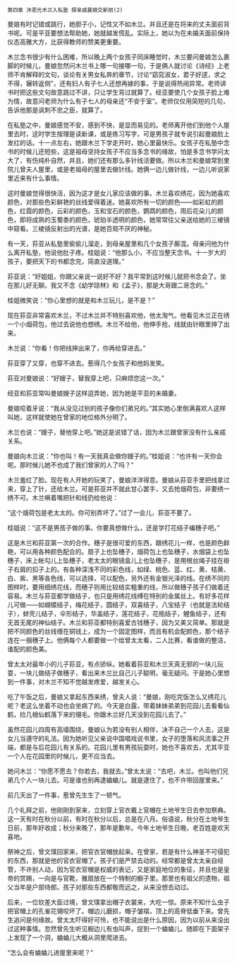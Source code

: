     第四章 沐恩光木兰入私塾 探亲戚曼娘交新朋(2) 

   曼娘有时记错或跳行，她胆子小，记性又不如木兰。并且还是在将来的丈夫面前背书呢。可是平亚要想法帮助她，她就越发慌乱。实际上，她以为在未婚夫面前保持仪态高雅大方，比获得教师的赞美更重要。

   木兰念书很少有什么困难，所以晚上两个女孩子同床睡觉时，木兰要问曼娘怎么裹脚的时候儿，曼娘忽然问木兰书上哪一句接哪一句，于是俩人就讨论《诗经》上老师不肯解释的文句，谈论有关男女私奔的章节，讨论“窈窕淑女，君子好逑，求之不得，辗转返侧”，还有妇人有子七人还想再嫁的事，于是说得热闹异常。老师讲书时把这些文句故意跳过不讲，只让学生背过就算了。经亚要使几个女孩子脸上难为情，故意问老师为什么有子七人的母亲还“不安于室”。老师仅仅用简短的几句，告诉他那是讽刺不忠之臣，就算了。

   在私塾之中，曼娘感觉不安，感到不快，是显而易见的。老师离开他们到他个人屋里去时，这时学生按理是读新课，或是练习写字，可是男孩子就专说引起曼娘脸上发红的话。十一点左右，她跟木兰下学走开时，她心里最快乐。女孩子在私塾中念书的时候儿还短些，这是祖母坚持女孩子不应当多念书的缘故，怕是多念书学问太大了，有伤纯朴自然，并且，她们还有那么多针线活要做。所以木兰和曼娘常到里院儿曾夫人屋里，或是老祖母的屋里去做针线。她俩一边儿做针线，一边儿听说家里近来有什么事情。

   这时曼娘觉得很快活，因为这才是女儿家应该做的事。木兰喜欢绣花，因为她喜欢颜色，对那些色彩鲜艳的丝线爱得着迷。她喜欢所有一切的颜色——如彩虹的颜色，红霞的颜色，云彩的颜色，玉和宝石的颜色，鹦鹉的颜色，雨后花朵儿的颜色，即将成熟的玉蜀黍的颜色，琥珀半透明的颜色，她常常往父亲送给她的三棱镜中窥看。三棱镜反射出的光谱，是她百观不厌的神秘。

   有一天，荪亚从私塾里偷偷儿溜走，到母亲屋里和几个女孩子厮混。母亲问他为什么离开私塾，他说他肚子疼。桂姐说：“他那么小，不应当整天念书。十一岁大的孩子，要把天下的书都念完，简直没道理。”

   荪亚说：“好姐姐，你跟父亲说一说好不好？我平常到这时候儿就把书念会了。坐在那儿好无聊。我又不念《幼学琼林》和《孟子》，那是大哥跟二哥念的。”

   桂姐微笑说：“你心里想的就是和木兰玩儿，是不是？”

   现在荪亚非常喜欢木兰，不过木兰并不特别喜欢他，他太淘气。他看见木兰正在绣一个小烟荷包，他过去说他也想绣。木兰不给他，他伸手抢，线就由针眼里抻了出来。

   木兰说：“你看！你把线抻出来了，你再给穿进去。”

   荪亚穿了又穿，也穿不进去。惹得几个女孩子和他妈发笑。

   荪亚对曼娘说：“好嫂子，替我穿上吧，只麻烦您这一次。”

   经亚和荪亚常叫曼娘嫂子这样逗弄她，因为她是平亚的未婚妻。

   曼娘咬着牙说：“我从没见过别的孩子像你们弟兄的。”其实她心里倒满喜欢人这样叫她，这样就使她在曾家的地位格外分明了。

   木兰也说：“嫂子，替他穿上吧。”她这是说错了话，因为木兰跟曾家没有什么亲戚关系。

   曼娘向木兰说：“你也叫！有一天我真会做你嫂子的。”桂姐说：“也许有一天你会呢。那时候儿她不也成了我们曾家的人了吗？”

   木兰羞红了脸。现在有人开她的玩笑了，曼娘洋洋得意。曼娘从荪亚手里把线拿过来，穿上了针，还给木兰。可是荪亚并不就此甘心罢手，又去抢烟荷包，非要绣一绣不可。木兰噘着嘴把针和线扔给他说：

   “这个烟荷包是老太太的。你可别弄坏了。”过了一会儿，荪亚不要了。

   桂姐说：“这不是男孩子做的事。你要真想做什么，还是学打花结子编穗子吧。”

   这是木兰和荪亚第一次的合作。穗子是很可爱的东西，跟绣花儿一样，也是颜色鲜艳，可以用各种颜色配合的。扇子上也坠穗子，烟荷包上也坠穗子，水烟袋上也坠穗子，床上帐勾儿上坠穗子，老太太的眼镜盒儿上也坠穗子，是用根丝绳子挂在褂子右肩的扣子上的。有各种深浅不同的彩色线，如绿、桃色、蓝、红、黄、桔黄、白、紫、黑等各色线，可以选择，可以配色，另外还有金银光泽的线。在绣不同的图样时，要用细绣花线，而穗子则用比较结实粗重的线，所以做穗子孩子们做着还容易。木兰与荪亚都学做结子，也只是用绣花线缚在特别的金属丝上。有好多花样儿可做——如蝴蝶结子，梅花结子，圆结子，双喜结子，八宝结子（也就是法轮结子），蚌壳儿结子，伞形结子，华盖结子，莲花结子，花瓶结子，鲤鱼结子，还有无首无尾的神仙结子。木兰和荪亚都特别喜爱古钱穗子，因为又美又简单。那就是把不同颜色的丝线缠在铜钱上，成为一个固定图样，而且有机会配颜色，那个结子连在一捆穗子上。他俩每个人都要做一个给曾太太看，二人比赛，看谁做的整洁，谁配的颜色美。

   曾太太对最年小的儿子荪亚，有点骄纵。她看着荪亚和木兰天真无邪的一块儿玩耍，一块儿做结子做穗子，看出来木兰比自己儿子聪明，毫无疑问。于是她心里想到一件事，对木兰不知不觉越发疼爱，越发关心。

   吃了午饭之后，曼娘又拿起东西来绣，曾夫人说：“曼娘，刚吃完饭怎么又绣花儿呢？老这么坐着不动也会坐病了的。今天是白露，带着妹妹弟弟到花园儿去看看仙鹤，捡几根仙鹤落下来的翎毛。你跟木兰好几天没到花园儿去了。”

   虽然花园儿四周有高墙围绕，曼娘认为若没有别人相伴，决不自己一个人去，这是女儿当遵守的礼法。因为她听见父亲说中国唱戏说书里，女子的堕落和风流事之开端，都是与后花园儿有关系的。花园儿里有男孩玩耍时，她也不喜欢去，尤其平亚一个人在花园里的时候儿，更不应当去。

   她问木兰：“你愿不愿去？你若去，我就去。”曾太太说：“去吧，木兰。也叫他们兄弟几个人一块儿去。可是谁也别再逮蛐蛐儿。就是逮住了，也不许带回屋里来。”

   前几天出了一件事，惹曾先生生了一顿气。

   几个礼拜之前，他刚刚到家来，立刻穿上官衣戴上官帽在土地爷生日去参加祭典。这一天有时在秋分以前，有时在秋分以后，总是在八月。俗语说，秋分在土地爷生日前，那年好收成；秋分来晚了，那年是歉年。今年土地爷生日晚，老百姓是欢天喜地。

   祭神之后，曾文璞回家来，把官衣官帽放起来。在曾家，若是有什么神圣不可侵犯的东西，那就是他的官衣官帽了。孩子们是严禁去动的。经常都是曾太太亲自经管，不许别人动，因为官衣官帽是权威的表记，又是家庭地位的象征，并且也是皇帝的赏赐，一向是与官靴，雅扇放在一个特制的橱子里。那里也有祖父的遗物，祖父当年是户部侍郎。孩子对那些东西都敬而远之，从来没想去动过。

   后来，一位钦差大臣过境，曾文璞拿出帽子衣裳来，大吃一惊。原来不知什么虫子把官帽上的孔雀花翎咬坏了。帽边儿磨损，帽子皱褶，顶上的高脊低垂下来。曾先生追问是何缘故。曾太太吓得好可怜，也不能说出是什么原因，因为以前从来没出过这种事情。忽然曾先生听见橱边儿有虫叫声，捉到一个蛐蛐儿。随即在下面架子上发现了一个洞，蛐蛐儿大概从洞里爬进去。

   “怎么会有蛐蛐儿进屋里来呢？”

